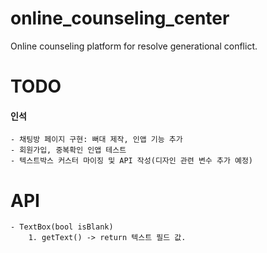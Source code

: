 # online_counseling_center

Online counseling platform for resolve generational conflict.


# TODO

#### 인석
    - 채팅방 페이지 구현: 뻐대 제작, 인앱 기능 추가
    - 회원가입, 중복확인 인앱 테스트
    - 텍스트박스 커스터 마이징 및 API 작성(디자인 관련 변수 추가 예정)

# API
    - TextBox(bool isBlank)
        1. getText() -> return 텍스트 필드 값.
